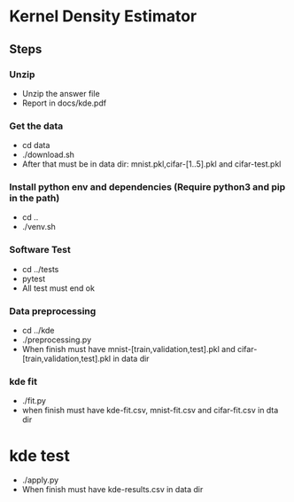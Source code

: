 # Kernel Density Estimator 

## Steps

### Unzip

- Unzip the answer file
- Report in docs/kde.pdf

### Get the data

- cd data
- ./download.sh
- After that must be in data dir: mnist.pkl,cifar-[1..5].pkl and cifar-test.pkl

### Install python env and dependencies (Require python3 and pip in the path)
- cd ..
- ./venv.sh

### Software Test
- cd ../tests
- pytest
- All test must end ok

### Data preprocessing

- cd ../kde
- ./preprocessing.py
- When finish must have mnist-[train,validation,test].pkl and cifar-[train,validation,test].pkl in data dir

### kde fit
- ./fit.py
- when finish must have kde-fit.csv, mnist-fit.csv and cifar-fit.csv in dta dir

# kde test
- ./apply.py
- When finish must have kde-results.csv in data dir
